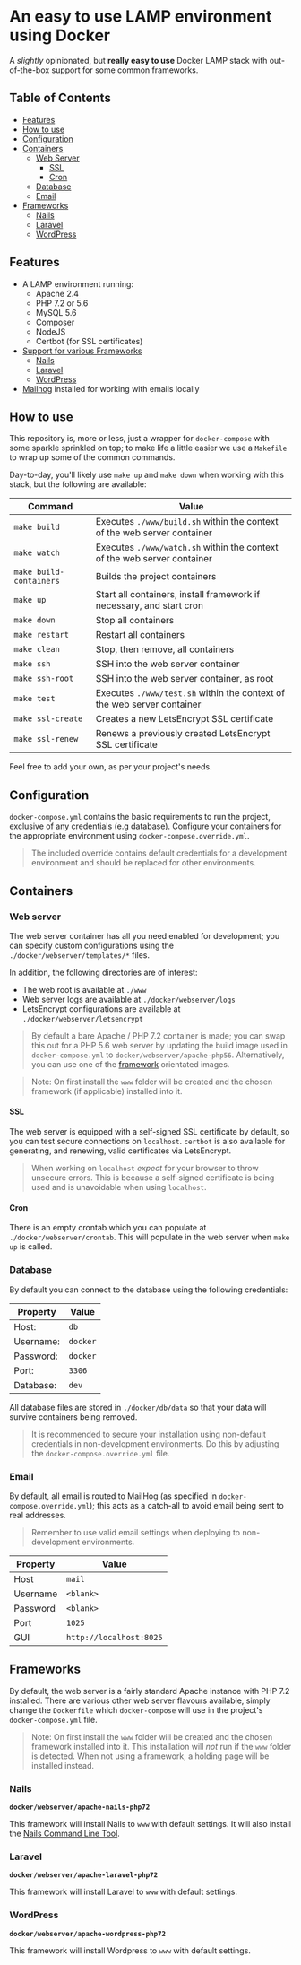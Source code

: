 # An easy to use LAMP environment using Docker

A _slightly_ opinionated, but **really easy to use** Docker LAMP stack with out-of-the-box support for some common frameworks.



## Table of Contents

- [Features](#features)
- [How to use](#how-to-use)
- [Configuration](#configuration)
- [Containers](#containers)
    - [Web Server](#webserver)
        - [SSL](#ssl)
        - [Cron](#cron)
    - [Database](#database)
    - [Email](#email)
- [Frameworks](#frameworks)
    - [Nails](#nails)
    - [Laravel](#laravel)
    - [WordPress](#wordpress)



## Features

  - A LAMP environment running:
    - Apache 2.4
    - PHP 7.2 or 5.6
    - MySQL 5.6
    - Composer
    - NodeJS
    - Certbot (for SSL certificates)
  - [Support for various Frameworks](#frameworks)
    - [Nails](#nails)
    - [Laravel](#laravel)
    - [WordPress](#wordpress)
  - [Mailhog](https://github.com/mailhog/MailHog) installed for working with emails locally



## How to use

This repository is, more or less, just a wrapper for `docker-compose` with some sparkle sprinkled on top; to make life a little easier we use a `Makefile` to wrap up some of the common commands.

Day-to-day, you'll likely use `make up` and `make down` when working with this stack, but the following are available:


Command                  | Value
------------------------ | -----------------------------------------------------------------------
`make build`             | Executes `./www/build.sh` within the context of the web server container
`make watch`             | Executes `./www/watch.sh` within the context of the web server container
`make build-containers`  | Builds the project containers
`make up`                | Start all containers, install framework if necessary, and start cron
`make down`              | Stop all containers
`make restart`           | Restart all containers
`make clean`             | Stop, then remove, all containers
`make ssh`               | SSH into the web server container
`make ssh-root`          | SSH into the web server container, as root
`make test`              | Executes `./www/test.sh` within the context of the web server container
`make ssl-create`        | Creates a new LetsEncrypt SSL certificate
`make ssl-renew`         | Renews a previously created LetsEncrypt SSL certificate

Feel free to add your own, as per your project's needs.



## Configuration

`docker-compose.yml` contains the basic requirements to run the project, exclusive of any credentials (e.g database). Configure your containers for the appropriate environment using `docker-compose.override.yml`.

> The included override contains default credentials for a development environment and should be replaced for other environments.



## Containers


### Web server

The web server container has all you need enabled for development; you can specify custom configurations using the `./docker/webserver/templates/*` files.

In addition, the following directories are of interest:

- The web root is available at `./www`
- Web server logs are available at `./docker/webserver/logs`
- LetsEncrypt configurations are available at `./docker/webserver/letsencrypt`

> By default a bare Apache / PHP 7.2 container is made; you can swap this out for a PHP 5.6 web server by updating the build image used in `docker-compose.yml` to `docker/webserver/apache-php56`. Alternatively, you can use one of the [framework](#frameworks) orientated images.

> Note: On first install the `www` folder will be created and the chosen framework (if applicable) installed into it.


#### SSL

The web server is equipped with a self-signed SSL certificate by default, so you can test secure connections on `localhost`. `certbot` is also available for generating, and renewing, valid certificates via LetsEncrypt.

> When working on `localhost` *expect* for your browser to throw unsecure errors. This is because a self-signed certificate is being used and is unavoidable when using `localhost`.


#### Cron

There is an empty crontab which you can populate at `./docker/webserver/crontab`. This will populate in the web server when `make up` is called.



### Database

By default you can connect to the database using the following credentials:

Property      | Value
------------- | -------------
Host:         | `db`
Username:     | `docker`
Password:     | `docker`
Port:         | `3306`
Database:     | `dev`

All database files are stored in `./docker/db/data` so that your data will survive containers being removed.

> It is recommended to secure your installation using non-default credentials in non-development environments. Do this by adjusting the `docker-compose.override.yml` file.



### Email

By default, all email is routed to MailHog (as specified in `docker-compose.override.yml`); this acts as a catch-all to avoid email being sent to real addresses.

> Remember to use valid email settings when deploying to non-development environments.


Property      | Value
------------- | -------------
Host          | `mail`
Username      | `<blank>`
Password      | `<blank>`
Port          | `1025`
GUI           | `http://localhost:8025`



## Frameworks

By default, the web server is a fairly standard Apache instance with PHP 7.2 installed. There are various other web server flavours available, simply change the `Dockerfile` which `docker-compose` will use in the project's `docker-compose.yml` file.

> Note: On first install the `www` folder will be created and the chosen framework installed into it. This installation will *not* run if the `www` folder is detected. When not using a framework, a holding page will be installed instead.


### Nails

**`docker/webserver/apache-nails-php72`**

This framework will install Nails to `www` with default settings. It will also install the [Nails Command Line Tool](https://github.com/nails/command-line-tool).


### Laravel

**`docker/webserver/apache-laravel-php72`**

This framework will install Laravel to `www` with default settings.


### WordPress

**`docker/webserver/apache-wordpress-php72`**

This framework will install Wordpress to `www` with default settings.
